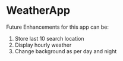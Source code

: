 # WeatherApp

Future Enhancements for this app can be:
1. Store last 10 search location
2. Display hourly weather
3. Change background as per day and night
